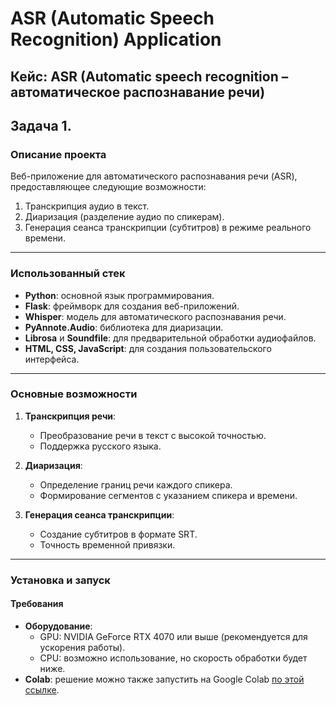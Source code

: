 # ASR (Automatic Speech Recognition) Application
## Кейс: ASR (Automatic speech recognition – автоматическое распознавание речи)
## Задача 1.

### Описание проекта
Веб-приложение для автоматического распознавания речи (ASR), предоставляющее следующие возможности:
1. Транскрипция аудио в текст.
2. Диаризация (разделение аудио по спикерам).
3. Генерация сеанса транскрипции (субтитров) в режиме реального времени.

---

### Использованный стек
- **Python**: основной язык программирования.
- **Flask**: фреймворк для создания веб-приложений.
- **Whisper**: модель для автоматического распознавания речи.
- **PyAnnote.Audio**: библиотека для диаризации.
- **Librosa** и **Soundfile**: для предварительной обработки аудиофайлов.
- **HTML, CSS, JavaScript**: для создания пользовательского интерфейса.

---

### Основные возможности
1. **Транскрипция речи**:
   - Преобразование речи в текст с высокой точностью.
   - Поддержка русского языка.

2. **Диаризация**:
   - Определение границ речи каждого спикера.
   - Формирование сегментов с указанием спикера и времени.

3. **Генерация сеанса транскрипции**:
   - Создание субтитров в формате SRT.
   - Точность временной привязки.

---

### Установка и запуск
#### Требования
- **Оборудование**:
  - GPU: NVIDIA GeForce RTX 4070 или выше (рекомендуется для ускорения работы).
  - CPU: возможно использование, но скорость обработки будет ниже.
- **Colab**: решение можно также запустить на Google Colab [по этой ссылке](https://colab.research.google.com/drive/1kCXscE3GLK1CPpmD548z-WyG0UtAS9-t?usp=sharing).
